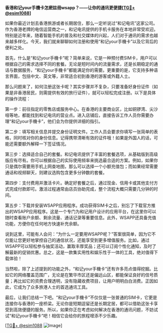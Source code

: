 **香港和记your手機卡怎麽註冊wsapp？——让你的通讯更便捷[[TG💪+ @esim1088](https://t.me/s/esim1088)]**

如果你最近计划去香港旅游或者长期居住，那么一定听说过“和记电讯”这家公司。作为香港老牌的电信运营商之一，和记电讯提供的手机卡服务在本地非常受欢迎。特别是近年来，随着智能手机的普及和社交媒体的兴起，人们对于通讯的需求也越来越多样化。今天，我们就来聊聊如何注册和使用“和记your手機卡”以及它背后的便利之处。

首先，什么是“和记your手機卡”呢？简单来说，它是一种预付费SIM卡，用户可以根据自己的需求选择不同的套餐。无论是短时间内的流量需求，还是长期稳定的通话与数据服务，“和记your手機卡”都能满足你的需要。更重要的是，它支持多种语言界面，包括中文、英文等，非常适合初到香港的游客或外籍人士。

那么问题来了，如何注册这张卡呢？其实步骤并不复杂，只要准备好身份证件（如果是非香港居民，则需提供有效的旅行证件），就可以轻松完成注册。以下是具体的操作流程：

第一步：前往指定的零售店或服务中心。在香港的主要商业区，比如铜锣湾、尖沙咀等地，都能找到和记电讯的营业点。进入店铺后，直接告诉工作人员你需要办理“和记your手機卡”，他们会为你提供详细的指引。

第二步：填写相关信息并提交身份证明文件。工作人员会要求你填写一张简单的表格，同时核对你的身份信息。记得携带清晰有效的证件哦！如果是外国人的话，可能还需要额外解释一下签证情况。

第三步：选择适合自己的套餐。和记电讯提供了丰富的套餐选项，从基础版到高级版应有尽有。你可以根据自己的实际使用频率来挑选最合适的方案。例如，如果你只是偶尔需要用手机上网查地图，那么可以选择一个小额充值包；而如果经常需要通话和视频聊天，则建议选购包含更多分钟数的套餐。

第四步：支付费用并激活卡片。确定好套餐之后，通过现金、信用卡或其他支付方式完成付款即可。激活过程通常由店员协助完成，整个流程大概只需要几分钟的时间。

第五步：下载并安装WSAPP应用程序。成功获得SIM卡之后，别忘了下载官方推出的WSAPP应用程序。这是一个专门为和记用户设计的应用平台，在这里你可以随时查看账户余额、剩余流量、通话记录等重要信息。此外，WSAPP还具备充值功能，方便你在任何地方快速补充余额。

说到这里，可能有人会问：“为什么一定要用WSAPP呢？”答案很简单，因为它不仅能让您更好地掌控自己的通信状况，还能享受到更多增值服务。比如，通过WSAPP可以轻松参与抽奖活动，赢取丰厚奖品；还可以订阅个性化通知，及时了解最新的促销优惠。总之，这是一款集实用性和娱乐性于一体的工具，绝对值得下载体验！

当然啦，除了上述提到的功能之外，“和记your手機卡”还有许多亮点值得挖掘。比如它的网络覆盖范围广，无论是在繁华市区还是偏远山区，都能保证良好的信号质量；再比如它的资费合理透明，没有隐藏收费项目，让用户明明白白消费。正因如此，它成为了众多旅港人士的首选通讯工具。

最后，让我们总结一下吧。“和记your手機卡”不仅仅是一张普通的SIM卡，它更是连接你与香港的一座桥梁。无论你是短期逗留还是长期定居，都可以借助这张卡享受到高效便捷的服务。所以，如果你正在考虑如何解决在香港的通讯问题，不妨试试“和记your手機卡”吧！相信它会给你的旅程增添不少乐趣。

[[TG💪+ @esim1088](https://t.me/s/esim1088) ![Image](https://i.postimg.cc/4NQfJmqS/Snipaste-2025-05-13-00-14-12.png)]